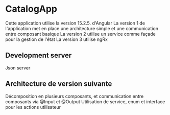 # CatalogApp

Cette application utilise la version 15.2.5. d'Angular
La version 1 de l'application met en place une architecture simple et une communication entre composant basique
La version 2 utilise un service comme façade pour la gestion de l'état
La version 3 utilise ngRx

## Development server

Json server

## Architecture de version suivante

Décomposition en plusieurs composants, et communication entre composants via @Input et @Output
Utilisation de service, enum et interface pour les actions utilisateur
